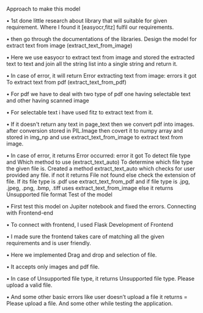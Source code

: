 Approach to make this model 

• 1st done little research about library that will suitable for given requirement. Where I found
it [easyocr,fitz] fulfil our requirements.


• then go through the documentations of the libraries.
Design the model for extract text from image (extract_text_from_image) 


• Here we use easyocr to extract text from image and stored the extracted text to text and join 
all the string list into a single string and return it.


• In case of error, it will return Error extracting text from image: errors it got
To extract text from pdf (extract_text_from_pdf)


• For pdf we have to deal with two type of pdf one having selectable text and other having 
scanned image 


• For selectable text i have used fitz to extract text from it. 


• If it doesn't return any text in page_text then we convert pdf into images. after conversion 
stored in PIL.Image then covert it to numpy array and stored in img_np and use 
extract_text_from_image to extract text from image.


• In case of error, it returns Error occurred: error it got
To detect file type and Which method to use (extract_text_auto) 
To determine which file type the given file is. Created a method extract_text_auto which checks for
user provided any file. if not it returns File not found else check the extension of file. If its file type is
.pdf use extract_text_from_pdf and if file type is .jpg, .jpeg, .png, .bmp, .tiff uses 
extract_text_from_image else it returns Unsupported file format
Test of the model


• First test this model on Jupiter notebook and fixed the errors.
Connecting with Frontend-end


• To connect with frontend, I used Flask
Development of Frontend


• I made sure the frontend takes care of matching all the given requirements and is user friendly.


• Here we implemented Drag and drop and selection of file.


• It accepts only images and pdf file.


• In case of Unsupported file type, it returns Unsupported file type. Please upload a valid file.


• And some other basic errors like user doesn’t upload a file it returns = Please upload a file.
And some other while testing the application.
